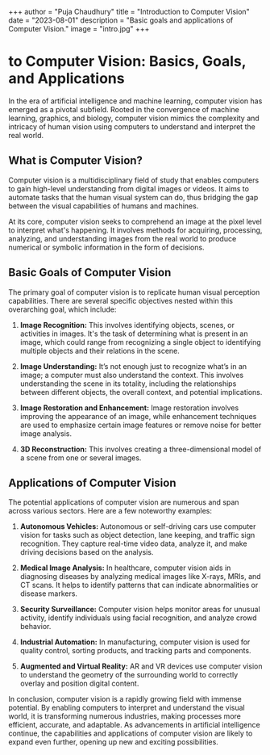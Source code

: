 +++
author = "Puja Chaudhury"
title = "Introduction to Computer Vision"
date = "2023-08-01"
description = "Basic goals and applications of Computer Vision."
image = "intro.jpg"
+++

# to Computer Vision: Basics, Goals, and Applications

In the era of artificial intelligence and machine learning, computer vision has emerged as a pivotal subfield. Rooted in the convergence of machine learning, graphics, and biology, computer vision mimics the complexity and intricacy of human vision using computers to understand and interpret the real world.

## What is Computer Vision?

Computer vision is a multidisciplinary field of study that enables computers to gain high-level understanding from digital images or videos. It aims to automate tasks that the human visual system can do, thus bridging the gap between the visual capabilities of humans and machines.

At its core, computer vision seeks to comprehend an image at the pixel level to interpret what's happening. It involves methods for acquiring, processing, analyzing, and understanding images from the real world to produce numerical or symbolic information in the form of decisions.

## Basic Goals of Computer Vision

The primary goal of computer vision is to replicate human visual perception capabilities. There are several specific objectives nested within this overarching goal, which include:

1. **Image Recognition:** This involves identifying objects, scenes, or activities in images. It's the task of determining what is present in an image, which could range from recognizing a single object to identifying multiple objects and their relations in the scene.

2. **Image Understanding:** It’s not enough just to recognize what’s in an image; a computer must also understand the context. This involves understanding the scene in its totality, including the relationships between different objects, the overall context, and potential implications.

3. **Image Restoration and Enhancement:** Image restoration involves improving the appearance of an image, while enhancement techniques are used to emphasize certain image features or remove noise for better image analysis.

4. **3D Reconstruction:** This involves creating a three-dimensional model of a scene from one or several images.

## Applications of Computer Vision

The potential applications of computer vision are numerous and span across various sectors. Here are a few noteworthy examples:

1. **Autonomous Vehicles:** Autonomous or self-driving cars use computer vision for tasks such as object detection, lane keeping, and traffic sign recognition. They capture real-time video data, analyze it, and make driving decisions based on the analysis.

2. **Medical Image Analysis:** In healthcare, computer vision aids in diagnosing diseases by analyzing medical images like X-rays, MRIs, and CT scans. It helps to identify patterns that can indicate abnormalities or disease markers.

3. **Security Surveillance:** Computer vision helps monitor areas for unusual activity, identify individuals using facial recognition, and analyze crowd behavior.

4. **Industrial Automation:** In manufacturing, computer vision is used for quality control, sorting products, and tracking parts and components.

5. **Augmented and Virtual Reality:** AR and VR devices use computer vision to understand the geometry of the surrounding world to correctly overlay and position digital content.

In conclusion, computer vision is a rapidly growing field with immense potential. By enabling computers to interpret and understand the visual world, it is transforming numerous industries, making processes more efficient, accurate, and adaptable. As advancements in artificial intelligence continue, the capabilities and applications of computer vision are likely to expand even further, opening up new and exciting possibilities.

